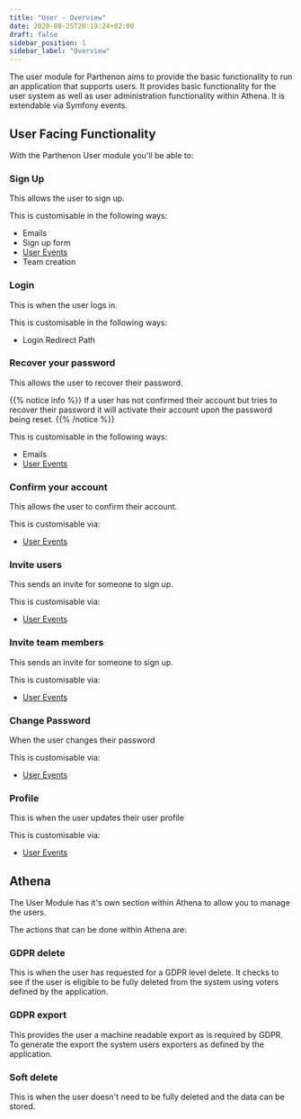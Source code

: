 ```yaml
---
title: "User - Overview"
date: 2020-08-25T20:19:24+02:00
draft: false
sidebar_position: 1
sidebar_label: "Overview"
---
```

The user module for Parthenon aims to provide the basic functionality to run an application that supports users. It provides basic functionality for the user system as well as user administration functionality within Athena. It is extendable via Symfony events.

## User Facing Functionality

With the Parthenon User module you'll be able to:

### Sign Up

This allows the user to sign up.

This is customisable in the following ways:

* Emails
* Sign up form
* [User Events](events.md#user-sign-up)
* Team creation

### Login

This is when the user logs in.

This is customisable in the following ways:

* Login Redirect Path

### Recover your password

This allows the user to recover their password.

{{% notice info %}}
If a user has not confirmed their account but tries to recover their password it will activate their account upon the password being reset.
{{% /notice %}}

This is customisable in the following ways:

* Emails
* [User Events](events.md#forgot-password)

### Confirm your account

This allows the user to confirm their account.

This is customisable via:

* [User Events](events.md#user-confirm)

### Invite users

This sends an invite for someone to sign up.

This is customisable via:

* [User Events](events.md#user-invite)

### Invite team members

This sends an invite for someone to sign up.

This is customisable via:

* [User Events](events.md#team-user-invite)

### Change Password

When the user changes their password

This is customisable via:

* [User Events](events.md#password-change)

### Profile

This is when the user updates their user profile

This is customisable via:

* [User Events](events.md#profile)

## Athena

The User Module has it's own section within Athena to allow you to manage the users.

The actions that can be done within Athena are:

### GDPR delete

This is when the user has requested for a GDPR level delete. It checks to see if the user is eligible to be fully deleted from the system using voters defined by the application.

### GDPR export

This provides the user a machine readable export as is required by GDPR. To generate the export the system users exporters as defined by the application.

### Soft delete

This is when the user doesn't need to be fully deleted and the data can be stored.
